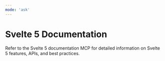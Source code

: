 ```yaml
---
mode: 'ask'
---
```


# Svelte 5 Documentation

Refer to the Svelte 5 documentation MCP for detailed information on Svelte 5 features, APIs, and best practices.
